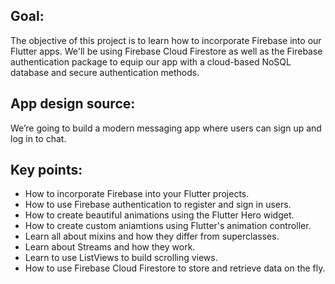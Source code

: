 ## Goal:

The objective of this project is to learn how to incorporate Firebase into our Flutter apps. We'll be using Firebase Cloud Firestore as well as the Firebase authentication package to equip our app with a cloud-based NoSQL database and secure authentication methods. 


## App design source:

We’re going to build a modern messaging app where users can sign up and log in to chat.


## Key points:

- How to incorporate Firebase into your Flutter projects.
- How to use Firebase authentication to register and sign in users.
- How to create beautiful animations using the Flutter Hero widget.
- How to create custom aniamtions using Flutter's animation controller. 
- Learn all about mixins and how they differ from superclasses.
- Learn about Streams and how they work.
- Learn to use ListViews to build scrolling views.
- How to use Firebase Cloud Firestore to store and retrieve data on the fly.
